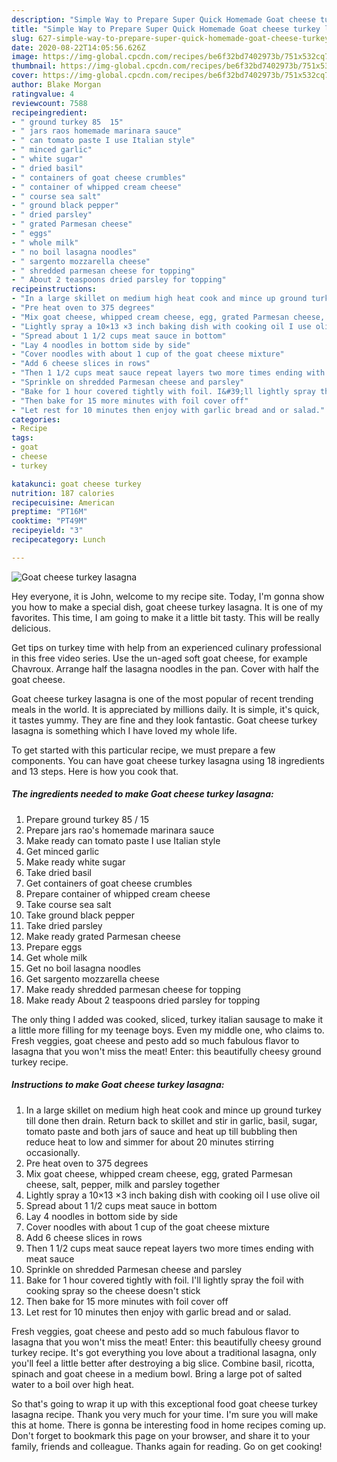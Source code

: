 ```yaml
---
description: "Simple Way to Prepare Super Quick Homemade Goat cheese turkey lasagna"
title: "Simple Way to Prepare Super Quick Homemade Goat cheese turkey lasagna"
slug: 627-simple-way-to-prepare-super-quick-homemade-goat-cheese-turkey-lasagna
date: 2020-08-22T14:05:56.626Z
image: https://img-global.cpcdn.com/recipes/be6f32bd7402973b/751x532cq70/goat-cheese-turkey-lasagna-recipe-main-photo.jpg
thumbnail: https://img-global.cpcdn.com/recipes/be6f32bd7402973b/751x532cq70/goat-cheese-turkey-lasagna-recipe-main-photo.jpg
cover: https://img-global.cpcdn.com/recipes/be6f32bd7402973b/751x532cq70/goat-cheese-turkey-lasagna-recipe-main-photo.jpg
author: Blake Morgan
ratingvalue: 4
reviewcount: 7588
recipeingredient:
- " ground turkey 85  15"
- " jars raos homemade marinara sauce"
- " can tomato paste I use Italian style"
- " minced garlic"
- " white sugar"
- " dried basil"
- " containers of goat cheese crumbles"
- " container of whipped cream cheese"
- " course sea salt"
- " ground black pepper"
- " dried parsley"
- " grated Parmesan cheese"
- " eggs"
- " whole milk"
- " no boil lasagna noodles"
- " sargento mozzarella cheese"
- " shredded parmesan cheese for topping"
- " About 2 teaspoons dried parsley for topping"
recipeinstructions:
- "In a large skillet on medium high heat cook and mince up ground turkey till done then drain. Return back to skillet and stir in garlic, basil, sugar, tomato paste and both jars of sauce and heat up till bubbling then reduce heat to low and simmer for about 20 minutes stirring occasionally."
- "Pre heat oven to 375 degrees"
- "Mix goat cheese, whipped cream cheese, egg, grated Parmesan cheese, salt, pepper, milk and parsley together"
- "Lightly spray a 10×13 ×3 inch baking dish with cooking oil I use olive oil"
- "Spread about 1 1/2 cups meat sauce in bottom"
- "Lay 4 noodles in bottom side by side"
- "Cover noodles with about 1 cup of the goat cheese mixture"
- "Add 6 cheese slices in rows"
- "Then 1 1/2 cups meat sauce repeat layers two more times ending with meat sauce"
- "Sprinkle on shredded Parmesan cheese and parsley"
- "Bake for 1 hour covered tightly with foil. I&#39;ll lightly spray the foil with cooking spray so the cheese doesn&#39;t stick"
- "Then bake for 15 more minutes with foil cover off"
- "Let rest for 10 minutes then enjoy with garlic bread and or salad."
categories:
- Recipe
tags:
- goat
- cheese
- turkey

katakunci: goat cheese turkey 
nutrition: 187 calories
recipecuisine: American
preptime: "PT16M"
cooktime: "PT49M"
recipeyield: "3"
recipecategory: Lunch

---
```



![Goat cheese turkey lasagna](https://img-global.cpcdn.com/recipes/be6f32bd7402973b/751x532cq70/goat-cheese-turkey-lasagna-recipe-main-photo.jpg)

Hey everyone, it is John, welcome to my recipe site. Today, I'm gonna show you how to make a special dish, goat cheese turkey lasagna. It is one of my favorites. This time, I am going to make it a little bit tasty. This will be really delicious.

Get tips on turkey time with help from an experienced culinary professional in this free video series. Use the un-aged soft goat cheese, for example Chavroux. Arrange half the lasagna noodles in the pan. Cover with half the goat cheese.

Goat cheese turkey lasagna is one of the most popular of recent trending meals in the world. It is appreciated by millions daily. It is simple, it's quick, it tastes yummy. They are fine and they look fantastic. Goat cheese turkey lasagna is something which I have loved my whole life.


To get started with this particular recipe, we must prepare a few components. You can have goat cheese turkey lasagna using 18 ingredients and 13 steps. Here is how you cook that.

<!--inarticleads1-->

##### The ingredients needed to make Goat cheese turkey lasagna:

1. Prepare  ground turkey 85 / 15
1. Prepare  jars rao&#39;s homemade marinara sauce
1. Make ready  can tomato paste I use Italian style
1. Get  minced garlic
1. Make ready  white sugar
1. Take  dried basil
1. Get  containers of goat cheese crumbles
1. Prepare  container of whipped cream cheese
1. Take  course sea salt
1. Take  ground black pepper
1. Take  dried parsley
1. Make ready  grated Parmesan cheese
1. Prepare  eggs
1. Get  whole milk
1. Get  no boil lasagna noodles
1. Get  sargento mozzarella cheese
1. Make ready  shredded parmesan cheese for topping
1. Make ready  About 2 teaspoons dried parsley for topping


The only thing I added was cooked, sliced, turkey italian sausage to make it a little more filling for my teenage boys. Even my middle one, who claims to. Fresh veggies, goat cheese and pesto add so much fabulous flavor to lasagna that you won&#39;t miss the meat! Enter: this beautifully cheesy ground turkey recipe. 

<!--inarticleads2-->

##### Instructions to make Goat cheese turkey lasagna:

1. In a large skillet on medium high heat cook and mince up ground turkey till done then drain. Return back to skillet and stir in garlic, basil, sugar, tomato paste and both jars of sauce and heat up till bubbling then reduce heat to low and simmer for about 20 minutes stirring occasionally.
1. Pre heat oven to 375 degrees
1. Mix goat cheese, whipped cream cheese, egg, grated Parmesan cheese, salt, pepper, milk and parsley together
1. Lightly spray a 10×13 ×3 inch baking dish with cooking oil I use olive oil
1. Spread about 1 1/2 cups meat sauce in bottom
1. Lay 4 noodles in bottom side by side
1. Cover noodles with about 1 cup of the goat cheese mixture
1. Add 6 cheese slices in rows
1. Then 1 1/2 cups meat sauce repeat layers two more times ending with meat sauce
1. Sprinkle on shredded Parmesan cheese and parsley
1. Bake for 1 hour covered tightly with foil. I&#39;ll lightly spray the foil with cooking spray so the cheese doesn&#39;t stick
1. Then bake for 15 more minutes with foil cover off
1. Let rest for 10 minutes then enjoy with garlic bread and or salad.


Fresh veggies, goat cheese and pesto add so much fabulous flavor to lasagna that you won&#39;t miss the meat! Enter: this beautifully cheesy ground turkey recipe. It&#39;s got everything you love about a traditional lasagna, only you&#39;ll feel a little better after destroying a big slice. Combine basil, ricotta, spinach and goat cheese in a medium bowl. Bring a large pot of salted water to a boil over high heat. 

So that's going to wrap it up with this exceptional food goat cheese turkey lasagna recipe. Thank you very much for your time. I'm sure you will make this at home. There is gonna be interesting food in home recipes coming up. Don't forget to bookmark this page on your browser, and share it to your family, friends and colleague. Thanks again for reading. Go on get cooking!
